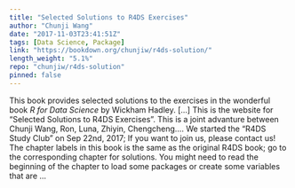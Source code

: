 ```yaml
---
title: "Selected Solutions to R4DS Exercises"
author: "Chunji Wang"
date: "2017-11-03T23:41:51Z"
tags: [Data Science, Package]
link: "https://bookdown.org/chunjiw/r4ds-solution/"
length_weight: "5.1%"
repo: "chunjiw/r4ds-solution"
pinned: false
---
```


This book provides selected solutions to the exercises in the wonderful book <em>R for Data Science</em> by Wickham Hadley. [...] This is the website for “Selected Solutions to R4DS Exercises”. This is a joint advanture between Chunji Wang, Ron, Luna, Zhiyin, Chengcheng…. We started the “R4DS Study Club” on Sep 22nd, 2017; If you want to join us, please contact us! The chapter labels in this book is the same as the original R4DS book; go to the corresponding chapter for solutions. You might need to read the beginning of the chapter to load some packages or create some variables that are ...
